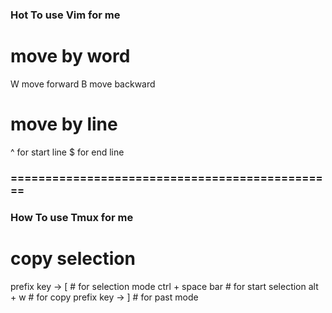 ### Hot To use Vim for me
# move by word
W move forward
B move backward


# move by line
^ for start line
$ for end line




### =============================================== ###
### How To use Tmux for me


# copy selection #
prefix key -> [ # for selection mode
ctrl + space bar # for start selection
alt + w # for copy
prefix key -> ] # for past mode




